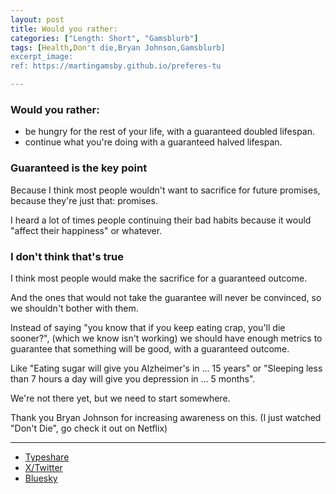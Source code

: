 ```yaml
---
layout: post
title: Would you rather:
categories: ["Length: Short", "Gamsblurb"]
tags: [Health,Don't die,Bryan Johnson,Gamsblurb]
excerpt_image: 
ref: https://martingamsby.github.io/preferes-tu

---
```


### **Would you rather:**

- be hungry for the rest of your life, with a guaranteed doubled lifespan.
- continue what you're doing with a guaranteed halved lifespan.

### Guaranteed is the key point 

Because I think most people wouldn't want to sacrifice for future promises, because they're just that: promises.

I heard a lot of times people continuing their bad habits because it would "affect their happiness" or whatever.

### I don't think that's true

I think most people would make the sacrifice for a guaranteed outcome.

And the ones that would not take the guarantee will never be convinced, so we shouldn't bother with them.

Instead of saying "you know that if you keep eating crap, you'll die sooner?", 
(which we know isn't working)
we should have enough metrics to guarantee that something will be good, with a guaranteed outcome.

Like "Eating sugar will give you Alzheimer's in ... 15 years" or "Sleeping less than 7 hours a day will give you depression in ... 5 months".

We're not there yet, but we need to start somewhere.

Thank you Bryan Johnson for increasing awareness on this. (I just watched "Don't Die", go check it out on Netflix)

---

- [Typeshare](https://typeshare.co/martingamsby/posts/would-you-rather)
- [X/Twitter](https://x.com/Martin_Gamsby/status/1876765301762674695)
- [Bluesky](https://bsky.app/profile/martingamsby.bsky.social/post/3lf6r26lhtx23)

